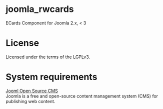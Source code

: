 joomla_rwcards
==============

ECards Component for Joomla 2.x, < 3

License
=======
Licensed under the terms of the LGPLv3.


System requirements
===================
<a href="http://www.joomla.org/" target="_blank">Jooml Open Source CMS</a><br>
Joomla is a free and open-source content management system (CMS) for publishing web content.
